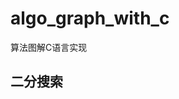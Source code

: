 <!--
 * @Copyright: Tanwubin's Tech Research
 * @Descripttion: 
 * @Author: tanwubin
 * @Date: 2019-08-17 16:27:56
 * @version: 1.0
 * @LastEditors: tanwubin
 * @LastEditTime: 2019-08-17 17:36:17
 -->

# algo_graph_with_c
算法图解C语言实现
## 二分搜索